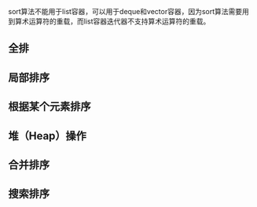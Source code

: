 sort算法不能用于list容器，可以用于deque和vector容器，因为sort算法需要用到算术运算符的重载，而list容器迭代器不支持算术运算符的重载。
## 全排
## 局部排序
## 根据某个元素排序
## 堆（Heap）操作
## 合并排序
## 搜索排序
